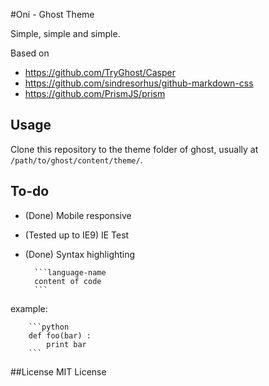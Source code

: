 #Oni - Ghost Theme

Simple, simple and simple.

Based on

- https://github.com/TryGhost/Casper
- https://github.com/sindresorhus/github-markdown-css
- https://github.com/PrismJS/prism

## Usage
Clone this repository to the theme folder of ghost, usually at `/path/to/ghost/content/theme/`.

## To-do

- (Done) Mobile responsive
- (Tested up to IE9) IE Test
- (Done) Syntax highlighting

        ```language-name
        content of code
        ```
example:

        ```python
        def foo(bar) :
            print bar
        ```

##License
MIT License
